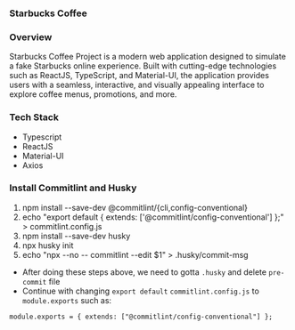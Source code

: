### Starbucks Coffee

### Overview

Starbucks Coffee Project is a modern web application designed to simulate a fake Starbucks online experience. Built with cutting-edge technologies such as ReactJS, TypeScript, and Material-UI, the application provides users with a seamless, interactive, and visually appealing interface to explore coffee menus, promotions, and more.

### Tech Stack

- Typescript
- ReactJS
- Material-UI
- Axios

### Install Commitlint and Husky

1. npm install --save-dev @commitlint/{cli,config-conventional}
2. echo "export default { extends: ['@commitlint/config-conventional'] };" > commitlint.config.js
3. npm install --save-dev husky
4. npx husky init
5. echo "npx --no -- commitlint --edit \$1" > .husky/commit-msg

- After doing these steps above, we need to gotta `.husky` and delete `pre-commit` file
- Continue with changing `export default` `commitlint.config.js` to `module.exports` such as: 

```
module.exports = { extends: ["@commitlint/config-conventional"] };
```
